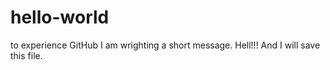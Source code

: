 # hello-world
to experience GitHub
I am wrighting a short message.
Hell!!!
And I will save this file.
